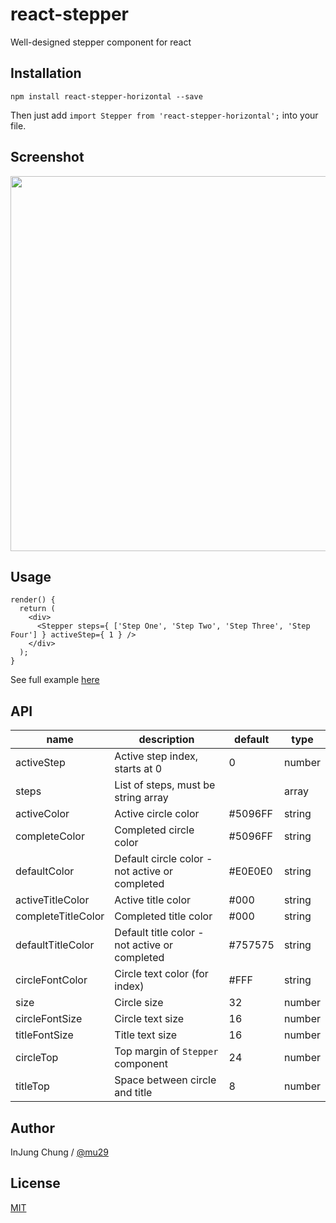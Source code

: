 # react-stepper
Well-designed stepper component for react

## Installation
```
npm install react-stepper-horizontal --save
``` 
Then just add `import Stepper from 'react-stepper-horizontal';` into your file.

## Screenshot
<img src="https://raw.githubusercontent.com/mu29/react-stepper/master/example/example.png" width="600" />

## Usage
```
render() {
  return (
    <div>
      <Stepper steps={ ['Step One', 'Step Two', 'Step Three', 'Step Four'] } activeStep={ 1 } />
    </div>
  );
}
```
See full example [here](https://github.com/mu29/react-radio-button/blob/master/example/example.js)

## API
| name     | description    | default    | type     |
|----------|----------------|--------------|--------|
|activeStep|Active step index, starts at 0|0|number|
|steps|List of steps, must be string array||array|
|activeColor|Active circle color|#5096FF|string|
|completeColor|Completed circle color|#5096FF|string|
|defaultColor|Default circle color - not active or completed|#E0E0E0|string|
|activeTitleColor|Active title color|#000|string|
|completeTitleColor|Completed title color|#000|string|
|defaultTitleColor|Default title color - not active or completed|#757575|string|
|circleFontColor|Circle text color (for index)|#FFF|string|
|size|Circle size|32|number|
|circleFontSize|Circle text size|16|number|
|titleFontSize|Title text size|16|number|
|circleTop|Top margin of `Stepper` component|24|number|
|titleTop|Space between circle and title|8|number|


## Author

InJung Chung / [@mu29](http://mu29.github.io/)

## License

[MIT](./LICENSE)
